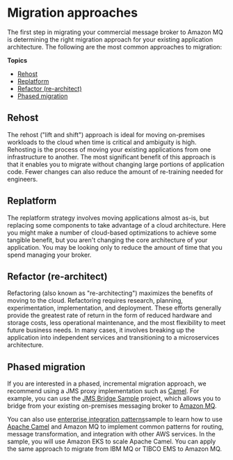 # Migration approaches<a name="migration-approaches"></a>

The first step in migrating your commercial message broker to Amazon MQ is determining the right migration approach for your existing application architecture\. The following are the most common approaches to migration:

**Topics**
+ [Rehost](#rehost)
+ [Replatform](#replatform)
+ [Refactor \(re\-architect\)](#re-architect-refactor)
+ [Phased migration](#phased)

## Rehost<a name="rehost"></a>

The rehost \("lift and shift"\) approach is ideal for moving on\-premises workloads to the cloud when time is critical and ambiguity is high\. Rehosting is the process of moving your existing applications from one infrastructure to another\. The most significant benefit of this approach is that it enables you to migrate without changing large portions of application code\. Fewer changes can also reduce the amount of re\-training needed for engineers\.

## Replatform<a name="replatform"></a>

The replatform strategy involves moving applications almost as\-is, but replacing some components to take advantage of a cloud architecture\. Here you might make a number of cloud\-based optimizations to achieve some tangible benefit, but you aren't changing the core architecture of your application\. You may be looking only to reduce the amount of time that you spend managing your broker\.

## Refactor \(re\-architect\)<a name="re-architect-refactor"></a>

Refactoring \(also known as "re\-architecting"\) maximizes the benefits of moving to the cloud\. Refactoring requires research, planning, experimentation, implementation, and deployment\. These efforts generally provide the greatest rate of return in the form of reduced hardware and storage costs, less operational maintenance, and the most flexibility to meet future business needs\. In many cases, it involves breaking up the application into independent services and transitioning to a microservices architecture\.

## Phased migration<a name="phased"></a>

If you are interested in a phased, incremental migration approach, we recommend using a JMS proxy implementation such as [Camel](https://camel.apache.org/)\. For example, you can use the [JMS Bridge Sample](https://github.com/muellerc/amazon-mq-to-websphere-mq-bridge) project, which allows you to bridge from your existing on\-premises messaging broker to [Amazon MQ](https://aws.amazon.com/amazon-mq/)\.

You can also use [enterprise integration patterns](https://github.com/aws-samples/amazon-mq-enterprise-integration-patterns/)sample to learn how to use [Apache Camel](https://camel.apache.org/manual/latest/getting-started.html) and Amazon MQ to implement common patterns for routing, message transformation, and integration with other AWS services\. In the sample, you will use Amazon EKS to scale Apache Camel\. You can apply the same approach to migrate from IBM MQ or TIBCO EMS to Amazon MQ\.